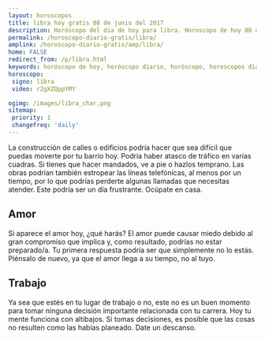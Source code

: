 ```yaml
---
layout: horoscopos
title: libra hoy gratis 08 de junio del 2017 
description: Horóscopo del dia de hoy para libra. Horoscopo de hoy 08 de junio del 2017. Las predicciones de amor, trabajo, vida personal gratis.
permalink: /horoscopo-diario-gratis/libra/
amplink: /horoscopo-diario-gratis/amp/libra/
home: FALSE
redirect_from: /p/libra.html
keywords: horóscopo de hoy, horóscopo diario, horóscopo, horoscopos diarios gratis del dia de hoy, horóscopo diario gratis,horóscopo 2017, horóscopo esperanza gracia, horoscopo libra hoy, horoscop, horóscopos gratis, horoscopo libra, horoscopo libra 2017, Tarot, Astrologia, Zodíaco, libra, horoscopo gratis
horoscopo:
 signo: libra
 video: r2gXZQppYMY

ogimg: /images/libra_char.png
sitemap:
 priority: 1
 changefreq: 'daily'
---
```



La construcción de calles o edificios podría hacer que sea difícil que puedas moverte por tu barrio hoy. Podría haber atasco de tráfico en varias cuadras. Si tienes que hacer mandados, ve a pie o hazlos temprano. Las obras podrían también estropear las líneas telefónicas, al menos por un tiempo, por lo que podrías perderte algunas llamadas que necesitas atender. Este podría ser un día frustrante. Ocúpate en casa.

## Amor

Si aparece el amor hoy, ¿qué harás? El amor puede causar miedo debido al gran compromiso que implica y, como resultado, podrías no estar preparado/a. Tu primera respuesta podría ser que simplemente no lo estás. Piénsalo de nuevo, ya que el amor llega a su tiempo, no al tuyo.

## Trabajo

Ya sea que estés en tu lugar de trabajo o no, este no es un buen momento para tomar ninguna decisión importante relacionada con tu carrera. Hoy tu mente funciona con altibajos. Si tomas decisiones, es posible que las cosas no resulten como las habías planeado. Date un descanso.